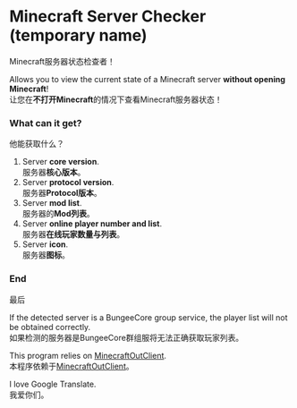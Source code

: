 # Minecraft Server Checker (temporary name)
Minecraft服务器状态检查者！

Allows you to view the current state of a Minecraft server **without opening Minecraft**!</br>
让您在**不打开Minecraft**的情况下查看Minecraft服务器状态！

### What can it get?</br>
他能获取什么？

1. Server **core version**.</br>
服务器**核心版本**。
2. Server **protocol version**.</br>
服务器**Protocol版本**。
3. Server **mod list**.</br>
服务器的**Mod列表**。
4. Server **online player number and list**.</br>
服务器**在线玩家数量与列表**。
5. Server **icon**.</br>
服务器**图标**。

### End</br>
最后

If the detected server is a BungeeCore group service, the player list will not be obtained correctly.</br>
如果检测的服务器是BungeeCore群组服将无法正确获取玩家列表。

This program relies on [MinecraftOutClient](https://github.com/FastChen/MinecraftOutClientWPF).</br>
本程序依赖于[MinecraftOutClient](https://github.com/FastChen/MinecraftOutClientWPF)。

I love Google Translate.</br>
我爱你们。
